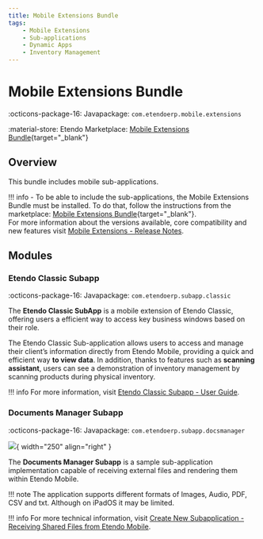 ```yaml
---
title: Mobile Extensions Bundle
tags: 
    - Mobile Extensions
    - Sub-applications
    - Dynamic Apps
    - Inventory Management
---
```


# Mobile Extensions Bundle

:octicons-package-16: Javapackage: `com.etendoerp.mobile.extensions`

:material-store: Etendo Marketplace:  [Mobile Extensions Bundle](https://marketplace.etendo.cloud/#/product-details?module=55A7EF64F7FA43449B249DA7F8E14589){target="\_blank"}

## Overview

This bundle includes mobile sub-applications.

!!! info
    - To be able to include the sub-applications, the Mobile Extensions Bundle must be installed. To do that, follow the instructions from the marketplace: [Mobile Extensions Bundle](https://marketplace.etendo.cloud/#/product-details?module=55A7EF64F7FA43449B249DA7F8E14589){target="\_blank"}. <br>
    For more information about the versions available, core compatibility and new features visit [Mobile Extensions - Release Notes](../../../../whats-new/release-notes/etendo-mobile/bundles/mobile-extensions/release-notes.md).


## Modules

### Etendo Classic Subapp
:octicons-package-16: Javapackage: `com.etendoerp.subapp.classic`   

The **Etendo Classic SubApp** is a mobile extension of Etendo Classic, offering users a efficient way to access key business windows based on their role. 

The Etendo Classic Sub-application allows users to access and manage their client’s information directly from Etendo Mobile, providing a quick and efficient way **to view data**. In addition, thanks to features such as **scanning assistant**, users can see a demonstration of inventory management by scanning products during physical inventory.

!!! info
    For more information, visit [Etendo Classic Subapp - User Guide](./etendo-classic-subapp.md).


### Documents Manager Subapp
:octicons-package-16: Javapackage: `com.etendoerp.subapp.docsmanager`

![](../../../../assets/user-guide/etendo-mobile/getting-started/share-files.gif){ width="250" align="right" }

The **Documents Manager Subapp** is a sample sub-application implementation capable of receiving external files and rendering them within Etendo Mobile.

!!! note
    The application supports different formats of Images, Audio, PDF, CSV and txt. Although on iPadOS it may be limited.


!!! info
    For more technical information, visit [Create New Subapplication - Receiving Shared Files from Etendo Mobile](../../../../developer-guide/etendo-mobile/tutorials/create-new-subapplication.md#receiving-shared-files-from-etendo-mobile).


